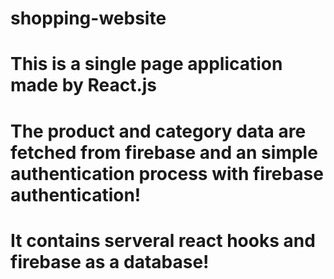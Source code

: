 # shopping-website

# This is a single page application made by React.js

# The product and category data are fetched from firebase and an simple authentication process with firebase authentication!

# It contains serveral react hooks and firebase as a database!
